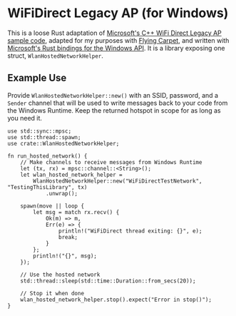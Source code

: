 # WiFiDirect Legacy AP (for Windows)

This is a loose Rust adaptation of [Microsoft's C++ WiFi Direct Legacy AP sample code](https://github.com/microsoft/Windows-classic-samples/tree/main/Samples/WiFiDirectLegacyAP), adapted for my purposes with [Flying Carpet](https://flyingcarpet.spiegl.dev), and written with [Microsoft's Rust bindings for the Windows API](https://github.com/microsoft/windows-rs). It is a library exposing one struct, `WlanHostedNetworkHelper`.


## Example Use

Provide `WlanHostedNetworkHelper::new()` with an SSID, password, and a `Sender` channel that will be used to write messages back to your code from the Windows Runtime. Keep the returned hotspot in scope for as long as you need it.

```
use std::sync::mpsc;
use std::thread::spawn;
use crate::WlanHostedNetworkHelper;

fn run_hosted_network() {
    // Make channels to receive messages from Windows Runtime
    let (tx, rx) = mpsc::channel::<String>();
    let wlan_hosted_network_helper =
        WlanHostedNetworkHelper::new("WiFiDirectTestNetwork", "TestingThisLibrary", tx)
            .unwrap();

    spawn(move || loop {
        let msg = match rx.recv() {
            Ok(m) => m,
            Err(e) => {
                println!("WiFiDirect thread exiting: {}", e);
                break;
            }
        };
        println!("{}", msg);
    });

    // Use the hosted network
    std::thread::sleep(std::time::Duration::from_secs(20));

    // Stop it when done
    wlan_hosted_network_helper.stop().expect("Error in stop()");
}
```
